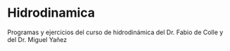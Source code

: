 # Hidrodinamica
Programas y ejercicios del curso de hidrodinámica del Dr. Fabio de Colle y del Dr. Miguel Yañez

